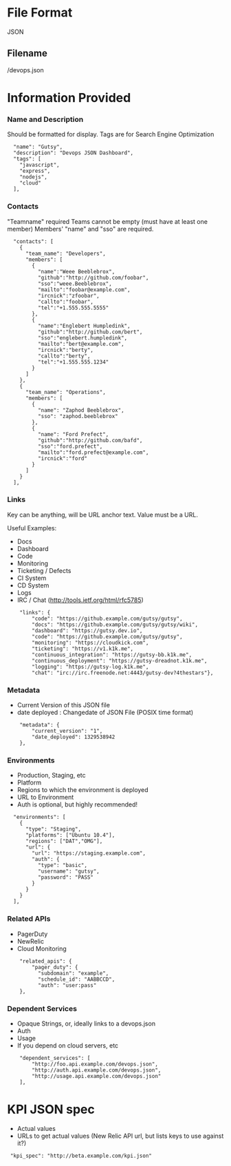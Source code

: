 #  File Format

JSON

## Filename

/devops.json

# Information Provided

### Name and Description
Should be formatted for display.
Tags are for Search Engine Optimization
 
````
  "name": "Gutsy",
  "description": "Devops JSON Dashboard",
  "tags": [
    "javascript",
    "express",
    "nodejs",
    "cloud"
  ],
````

### Contacts

"Teamname" required
Teams cannot be empty (must have at least one member)
Members' "name" and "sso" are required.

````
  "contacts": [
    {
      "team_name": "Developers",
      "members": [
        {
          "name":"Weee Beeblebrox",
          "github":"http://github.com/foobar",
          "sso":"weee.Beeblebrox",
          "mailto":"foobar@example.com",
          "ircnick":"zfoobar",
          "callto":"foobar",
          "tel":"+1.555.555.5555"
        },
        {
          "name":"Englebert Humpledink",
          "github":"http://github.com/bert",
          "sso":"englebert.humpledink",
          "mailto":"bert@example.com",
          "ircnick":"berty",
          "callto":"berty",
          "tel":"+1.555.555.1234"
        }
      ]
    },
    {
      "team_name": "Operations",
      "members": [
        {
          "name": "Zaphod Beeblebrox",
          "sso": "zaphod.beeblebrox"
        }, 
        {
          "name": "Ford Prefect",
          "github":"http://github.com/bafd",
          "sso":"ford.prefect",
          "mailto":"ford.prefect@example.com",
          "ircnick":"ford"
        }
      ]
    }
  ],
````

### Links
Key can be anything, will be URL anchor text. Value must be a URL.

Useful Examples:
 * Docs
 * Dashboard
 * Code
 * Monitoring
 * Ticketing / Defects
 * CI System
 * CD System
 * Logs
 * IRC / Chat (http://tools.ietf.org/html/rfc5785)

````
    "links": {
        "code": "https://github.example.com/gutsy/gutsy",
        "docs": "https://github.example.com/gutsy/gutsy/wiki",
        "dashboard": "https://gutsy.dev.io",
        "code": "https://github.example.com/gutsy/gutsy",
        "monitoring": "https://cloudkick.com",
        "ticketing": "https://v1.k1k.me",
        "continuous_integration": "https://gutsy-bb.k1k.me",
        "continuous_deployment": "https://gutsy-dreadnot.k1k.me",
        "logging": "https://gutsy-log.k1k.me",
        "chat": "irc://irc.freenode.net:4443/gutsy-dev?4thestars"},
````

### Metadata
 * Current Version of this JSON file
 * date deployed : Changedate of JSON File (POSIX time format)

````
    "metadata": {
        "current_version": "1",
        "date_deployed": 1329538942
    },
````

### Environments
 * Production, Staging, etc
 * Platform
 * Regions to which the environment is deployed 
 * URL to Environment
  * Auth is optional, but highly recommended!
 
````
  "environments": [
    {
      "type": "Staging",
      "platforms": ["Ubuntu 10.4"],
      "regions": ["DAT","OMG"],
      "url": {
        "url": "https://staging.example.com",
        "auth": {
          "type": "basic",
          "username": "gutsy",
          "password": "PASS"
        }
      } 
    }
  ],
````

### Related APIs
 * PagerDuty
 * NewRelic
 * Cloud Monitoring

````
    "related_apis": {
        "pager_duty": {
          "subdomain": "example",
          "schedule_id": "AABBCCD", 
          "auth": "user:pass"
    },
````

### Dependent Services
 * Opaque Strings, or, ideally links to a devops.json
 * Auth
 * Usage
 * If you depend on cloud servers, etc

````
    "dependent_services": [
        "http://foo.api.example.com/devops.json",
        "http://auth.api.example.com/devops.json",
        "http://usage.api.example.com/devops.json"
    ],
````
# KPI JSON spec
 * Actual values
 * URLs to get actual values (New Relic API url, but lists keys to use against it?)

````
 "kpi_spec": "http://beta.example.com/kpi.json"
````

